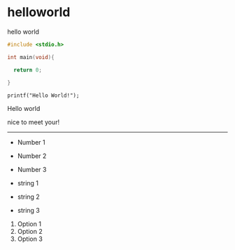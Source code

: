 # helloworld
hello world

```c
#include <stdio.h>

int main(void){

  return 0;
  
}
```


`printf("Hello World!");`




Hello world

nice to meet your!


---


- Number 1
- Number 2
- Number 3

- string 1
- string 2
- string 3
1. Option 1
2. Option 2
3. Option 3
